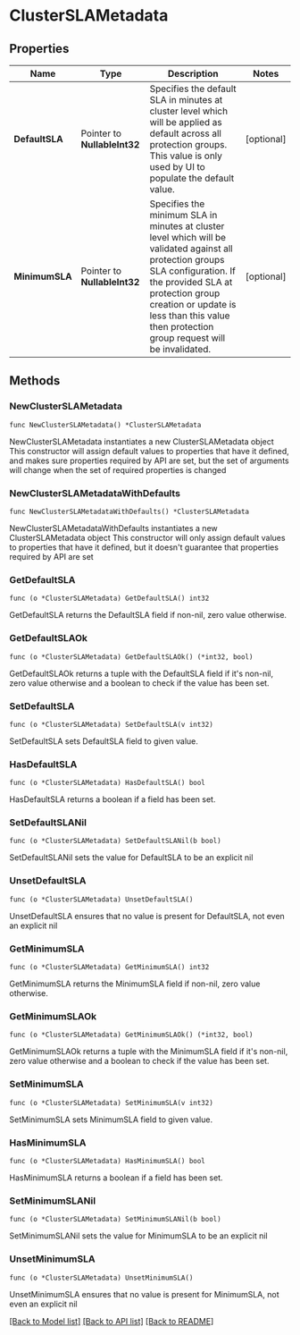 # ClusterSLAMetadata

## Properties

Name | Type | Description | Notes
------------ | ------------- | ------------- | -------------
**DefaultSLA** | Pointer to **NullableInt32** | Specifies the default SLA in minutes at cluster level which will be applied as default across all protection groups. This value is only used by UI to populate the default value. | [optional] 
**MinimumSLA** | Pointer to **NullableInt32** | Specifies the minimum SLA in minutes at cluster level which will be validated against all protection groups SLA configuration. If the provided SLA at protection group creation or update is less than this value then protection group request will be invalidated. | [optional] 

## Methods

### NewClusterSLAMetadata

`func NewClusterSLAMetadata() *ClusterSLAMetadata`

NewClusterSLAMetadata instantiates a new ClusterSLAMetadata object
This constructor will assign default values to properties that have it defined,
and makes sure properties required by API are set, but the set of arguments
will change when the set of required properties is changed

### NewClusterSLAMetadataWithDefaults

`func NewClusterSLAMetadataWithDefaults() *ClusterSLAMetadata`

NewClusterSLAMetadataWithDefaults instantiates a new ClusterSLAMetadata object
This constructor will only assign default values to properties that have it defined,
but it doesn't guarantee that properties required by API are set

### GetDefaultSLA

`func (o *ClusterSLAMetadata) GetDefaultSLA() int32`

GetDefaultSLA returns the DefaultSLA field if non-nil, zero value otherwise.

### GetDefaultSLAOk

`func (o *ClusterSLAMetadata) GetDefaultSLAOk() (*int32, bool)`

GetDefaultSLAOk returns a tuple with the DefaultSLA field if it's non-nil, zero value otherwise
and a boolean to check if the value has been set.

### SetDefaultSLA

`func (o *ClusterSLAMetadata) SetDefaultSLA(v int32)`

SetDefaultSLA sets DefaultSLA field to given value.

### HasDefaultSLA

`func (o *ClusterSLAMetadata) HasDefaultSLA() bool`

HasDefaultSLA returns a boolean if a field has been set.

### SetDefaultSLANil

`func (o *ClusterSLAMetadata) SetDefaultSLANil(b bool)`

 SetDefaultSLANil sets the value for DefaultSLA to be an explicit nil

### UnsetDefaultSLA
`func (o *ClusterSLAMetadata) UnsetDefaultSLA()`

UnsetDefaultSLA ensures that no value is present for DefaultSLA, not even an explicit nil
### GetMinimumSLA

`func (o *ClusterSLAMetadata) GetMinimumSLA() int32`

GetMinimumSLA returns the MinimumSLA field if non-nil, zero value otherwise.

### GetMinimumSLAOk

`func (o *ClusterSLAMetadata) GetMinimumSLAOk() (*int32, bool)`

GetMinimumSLAOk returns a tuple with the MinimumSLA field if it's non-nil, zero value otherwise
and a boolean to check if the value has been set.

### SetMinimumSLA

`func (o *ClusterSLAMetadata) SetMinimumSLA(v int32)`

SetMinimumSLA sets MinimumSLA field to given value.

### HasMinimumSLA

`func (o *ClusterSLAMetadata) HasMinimumSLA() bool`

HasMinimumSLA returns a boolean if a field has been set.

### SetMinimumSLANil

`func (o *ClusterSLAMetadata) SetMinimumSLANil(b bool)`

 SetMinimumSLANil sets the value for MinimumSLA to be an explicit nil

### UnsetMinimumSLA
`func (o *ClusterSLAMetadata) UnsetMinimumSLA()`

UnsetMinimumSLA ensures that no value is present for MinimumSLA, not even an explicit nil

[[Back to Model list]](../README.md#documentation-for-models) [[Back to API list]](../README.md#documentation-for-api-endpoints) [[Back to README]](../README.md)


